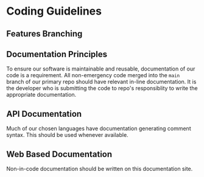 # Coding Guidelines

## Features Branching

## Documentation Principles
To ensure our software is maintainable and reusable, documentation of our code is a requirement. All non-emergency code merged into the `main` branch of our primary repo should have relevant in-line documentation. It is the developer who is submitting the code to repo's responsiblity to write the appropriate documentation.

## API Documentation
Much of our chosen languages have documentation generating comment syntax. This should be used whenever available.

## Web Based Documentation
Non-in-code documentation should be written on this documentation site.